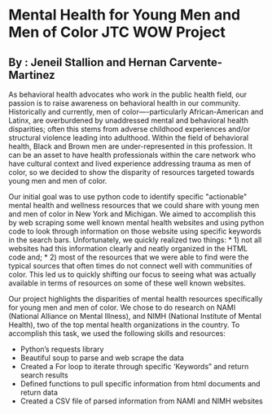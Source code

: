 # Mental Health for Young Men and Men of Color JTC WOW Project
## By : Jeneil Stallion and Hernan Carvente-Martinez

As behavioral health advocates who work in the public health field, our passion is to raise awareness on behavioral health in our community. Historically and currently, men of color—-particularly African-American and Latinx, are overburdened by unaddressed mental and behavioral health disparities; often this stems from adverse childhood experiences and/or structural violence leading into adulthood. Within the field of behavioral health, Black and Brown men are under-represented in this profession. It can be an asset to have health professionals within the care network who have cultural context and lived experience addressing trauma as men of color, so we decided to show the disparity of resources targeted towards young men and men of color.

Our initial goal was to use python code to identify specific "actionable" mental health and wellness resources that we could share with young men and men of color in New York and Michigan. We aimed to accomplish this by web scraping some well known mental health websites and using python code to look through information on those website using specific keywords in the search bars. Unfortunately, we quickly realized two things: 
	* 1) not all websites had this information clearly and neatly organized in the HTML code and; 
	* 2) most of the resources that we were able to find were the typical sources that often times do not connect well with communities of color. This led us to quickly shifting our focus to seeing what was actually available in terms of resources on some of these well known websites.

Our project highlights the disparities of mental health resources specifically for young men and men of color. We chose to do research on NAMI (National Alliance on Mental Illness), and NIMH (National Institute of Mental Health), two of the top mental health organizations in the country. To accomplish this task, we used the following skills and resources:

* Python’s requests library
* Beautiful soup to parse and web scrape the data
* Created a For loop to iterate through specific ‘Keywords” and return search results
* Defined functions to pull specific information from html documents and return data
* Created a CSV file of parsed information from NAMI and NIMH websites
